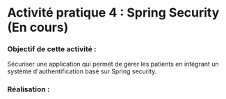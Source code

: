 # Activité pratique 4 : Spring Security (En cours)

### Objectif de cette activité :

Sécuriser une application qui permet de gérer les patients en intégrant un système d'authentification basé sur Spring security.

### Réalisation : 
